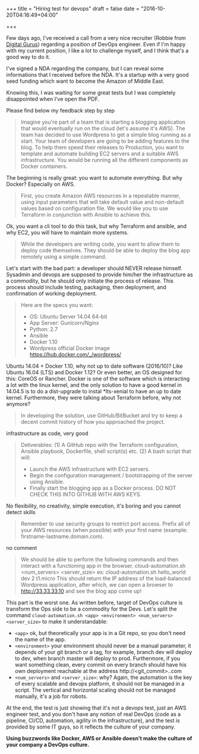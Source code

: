 +++
title = "Hiring test for devops"
draft = false
date = "2016-10-20T04:16:49+04:00"

+++

Few days ago, I've received a call from a very nice recruiter (Robbie from [Digital Gurus](http://www.digitalgurus.co.uk/)) regarding a position of DevOps engineer. Even if I'm happy with my current position, I like a lot to challenge myself, and I think that's a good way to do it.

I've signed a NDA regarding the company, but I can reveal some informations that I received before the NDA. It's a startup with a very good seed funding which want to become the Amazon of Middle East.

Knowing this, I was waiting for some great tests but I was completely disappointed when I've open the PDF.

Please find below my feedback step by step

>Imagine you're part of a team that is starting a blogging application that would eventually run on the cloud (let's assume it's AWS). The team has decided to use Wordpress to get a simple blog running as a start. Your team of developers are going to be adding features to the blog. To help them speed their releases to Production, you want to template and automate building EC2 servers and a suitable AWS infrastructure. You would be running all the different components as Docker containers.

The beginning is really great: you want to automate everything. But why Docker? Especially on AWS.

>First, you create Amazon AWS resources in a repeatable manner, using input parameters that will take default value and non-default values based on configuration file. We would like you to use Terraform in conjunction with Ansible to achieve this.

Ok, you want a cli tool to do this task, but why Terraform and ansible, and why EC2, you will have to maintain more systems.
 
>While the developers are writing code, you want to allow them to deploy code themselves. They should be able to deploy the blog app remotely using a simple command.

Let's start with the bad part: a developer should NEVER release himself. Sysadmin and devops are supposed to provide him/her the infrastructure as a commodity, but he should only initiate the process of release. This process should include testing, packaging, then deployment, and confirmation of working deployment.

>Here are the specs you want:
>- OS: Ubuntu Server 14.04 64-bit
>- App Server: Gunicorn/Nginx
>- Python: 2.7
>- Ansible
>- Docker 1.10
>- Wordpress official Docker image https://hub.docker.com/_/wordpress/

Ubuntu 14.04 + Docker 1.10, why not up to date software (2016/10)? Like Ubuntu 16.04 (LTS) and Docker 1.12? Or even better, an OS designed for this: CoreOS or Rancher. Docker is one of the software which is interacting a lot with the linux kernel, and the only solution to have a good kernel in 14.04.5 is to do a dist-upgrade to instal *lts-xenial to have an up to date kernel. Furthermore, they were talking about Terraform before, why not anymore? 

>In developing the solution, use GitHub/BitBucket and try to keep a decent commit history of how you approached the project.

infrastructure as code, very good

>Deliverables:
>(1) A GitHub repo with the Terraform configuration, Ansible playbook, Dockerfile, shell script(s) etc.
>(2) A bash script that will:
>- Launch the AWS infrastructure with EC2 servers.
>- Begin the configuration management / bootstrapping of the server using Ansible.
>- Finally start the blogging app as a Docker process.
>DO NOT CHECK THIS INTO GITHUB WITH AWS KEYS.

No flexibility, no creativity, simple execution, it's boring and you cannot detect skills

>Remember to use security groups to restrict port access. Prefix all of your AWS resources (when possible) with your first name (example: firstname-lastname.domain.com). 

no comment

>We should be able to perform the following commands and then interact with a functioning app in the
>browser.
>cloud-automation.sh <app> <environment> <num_servers> <server_size>
>ex: cloud-automation.sh hello_world dev 2 t1.micro
>This should return the IP address of the load-balanced Wordpress application, after which, we can open
>a browser to http://33.33.33.10 and see the blog app come up!

This part is the worst one. As written before, target of DevOps culture is transform the Ops side to be a commodity for the Devs. Let's split the command ```cloud-automation.sh <app> <environment> <num_servers> <server_size>``` to make it understandable:

* ```<app>``` ok, but theoretically your app is in a Git repo, so you don't need the name of the app.
* ```<environment>``` your environment should never be a manual parameter, it depends of your git branch or a tag, for example, branch dev will deploy to dev, when branch master will deploy to prod. Furthermore, if you want something clean, every commit on every branch should have his own deployment reachable at the address http://<git_commit>.<yourapp>.com
* ```<num_servers>``` and ```<server_size>```: why? Again, the automation is the key of every scalable and devops platform, it should not be managed in a script. The vertical and horizontal scaling should not be managed manually, it's a job for robots.

At the end, the test is just showing that it's not a devops test, just an AWS engineer test, and you don't have any notion of real DevOps (code as a pipeline, CI/CD, automation, agility in the infrastructure), and the test is provided by some IT guys, so it reflects the culture of your company.

**Using buzzwords like Docker, AWS or Ansible doesn't make the culture of your company a DevOps culture.**

